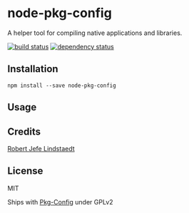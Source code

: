 # node-pkg-config

A helper tool for compiling native applications and libraries.

[![build status](https://secure.travis-ci.org/eljefedelrodeodeljefe/node-pkg-config.svg)](http://travis-ci.org/eljefedelrodeodeljefe/node-pkg-config)
[![dependency status](https://david-dm.org/eljefedelrodeodeljefe/node-pkg-config.svg)](https://david-dm.org/eljefedelrodeodeljefe/node-pkg-config)

## Installation

```
npm install --save node-pkg-config
```

## Usage

## Credits
[Robert Jefe Lindstaedt](https://github.com/eljefedelrodeodeljefe/)

## License

MIT

Ships with [Pkg-Config](git://anongit.freedesktop.org/pkg-config) under GPLv2
